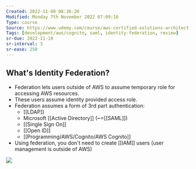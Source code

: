 ```yaml
---
Created: 2022-11-08 08:36:20
Modified: Monday 7th November 2022 07:09:16
Type: course
Source: https://www.udemy.com/course/aws-certified-solutions-architect-associate-saa-c01/?xref=E0Aed11STH4LPUQvCz0GJFABTmM=
Tags: [development/aws/cognito, saml, identity-federation, review]
sr-due: 2022-11-10
sr-interval: 3
sr-ease: 250
---
```


## What's Identity Federation?

- Federation lets users outside of AWS to assume temporary role for accessing AWS resources.
- These users assume identity provided access role.
- Federation assumes a form of 3rd part authentication:
    - [[LDAP]]
    - Microsoft [[Active Directory]] (~=[[SAML]])
    - [[Single Sign On]]
    - [[Open ID]]
    - [[Programming/AWS/Cognito/AWS Cognito]]
- Using federation, you don't need to create [[IAM]] users (user management is outside of AWS)

![](2020-01-01-15-15-36.png)